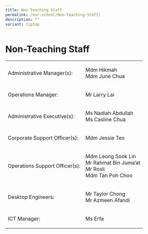 ```yaml
---
title: Non Teaching Staff
permalink: /our-school/Non-Teaching-Staff/
description: ""
variant: tiptap
---
```

<h1>Non-Teaching Staff</h1>
<table style="minWidth: 50px">
<colgroup>
<col>
<col>
</colgroup>
<tbody>
<tr>
<td rowspan="1" colspan="1">
<p>Administrative Manager(s):</p>
</td>
<td rowspan="1" colspan="1">
<p>Mdm Hikmah
<br>Mdm June Chua</p>
</td>
</tr>
<tr>
<td rowspan="1" colspan="1">
<p>Operations Manager:</p>
</td>
<td rowspan="1" colspan="1">
<p>Mr Larry Lai</p>
</td>
</tr>
<tr>
<td rowspan="1" colspan="1">
<p>Administrative Executive(s):</p>
</td>
<td rowspan="1" colspan="1">
<p>Ms Nadiah Abdullah
<br>Ms Casline Chua</p>
</td>
</tr>
<tr>
<td rowspan="1" colspan="1">
<p>Corporate Support Officer(s):</p>
</td>
<td rowspan="1" colspan="1">
<p>Mdm Jessie Teo</p>
</td>
</tr>
<tr>
<td rowspan="1" colspan="1">
<p>Operations Support Officer(s):</p>
</td>
<td rowspan="1" colspan="1">
<p>Mdm Leong Sook Lin
<br>Mr Rahmat Bin Juma’at
<br>Mr Rosli
<br>Mdm Tan Poh Choo</p>
</td>
</tr>
<tr>
<td rowspan="1" colspan="1">
<p>Desktop Engineers:</p>
</td>
<td rowspan="1" colspan="1">
<p>Mr Taylor Chong
<br>Mr Azmeen Afandi</p>
</td>
</tr>
<tr>
<td rowspan="1" colspan="1">
<p>ICT Manager:</p>
</td>
<td rowspan="1" colspan="1">
<p>Ms Erfa</p>
</td>
</tr>
</tbody>
</table>
<p></p>